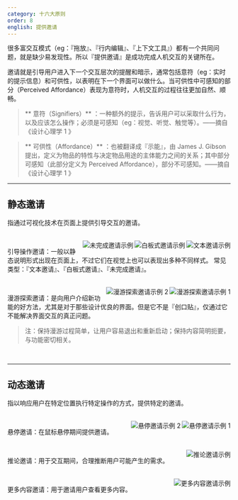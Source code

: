 ```yaml
---
category: 十六大原则
order: 8
english: 提供邀请
---
```


很多富交互模式（eg：『拖放』、『行内编辑』、『上下文工具』）都有一个共同问题，就是缺少易发现性。所以『提供邀请』是成功完成人机交互的关键所在。

邀请就是引导用户进入下一个交互层次的提醒和暗示，通常包括意符（eg：实时的提示信息）和可供性，以表明在下一个界面可以做什么。当可供性中可感知的部分（Perceived Affordance）表现为意符时，人机交互的过程往往更加自然、顺畅。

> ** 意符（Signifiers）** ：一种额外的提示，告诉用户可以采取什么行为，以及应该怎么操作；必须是可感知（eg：视觉、听觉、触觉等）。——摘自《设计心理学 1 》

> ** 可供性（Affordance）** ：也被翻译成『示能』，由 James J. Gibson 提出，定义为物品的特性与决定物品用途的主体能力之间的关系；其中部分可感知（此部分定义为 Perceived Affordance），部分不可感知。——摘自《设计心理学 1 》

---


## 静态邀请

指通过可视化技术在页面上提供引导交互的邀请。

<br>

<img class="preview-img" align="right" alt="文本邀请示例" src="https://os.alipayobjects.com/rmsportal/pWnlJpbkCPIaKdP.png">

<img class="preview-img" align="right" alt="白板式邀请示例" src="https://os.alipayobjects.com/rmsportal/DkOYgfJHDuzhyBg.png">

<img class="preview-img" align="right" alt="未完成邀请示例" src="https://os.alipayobjects.com/rmsportal/cojQlWfINmsVDGd.png">

引导操作邀请：一般以静态说明形式出现在页面上，不过它们在视觉上也可以表现出多种不同样式。
常见类型：『文本邀请』、『白板式邀请』、『未完成邀请』。

<br>

<img class="preview-img" align="right" alt="漫游探索邀请示例 1" description="在用户首次登陆时出现少量『探索点』，当用户点击『我知道了』，能快速切换到下一个探索点。" src="https://os.alipayobjects.com/rmsportal/TGnzYViseCoFBYL.png">

<img class="preview-img" align="right" alt="漫游探索邀请示例 2" src="https://os.alipayobjects.com/rmsportal/KQabdaTbolVuMld.png">

漫游探索邀请：是向用户介绍新功能的好方法，尤其是对于那些设计优良的界面。但是它不是『创口贴』，仅通过它不能解决界面交互的真正问题。

>注：保持漫游过程简单，让用户容易退出和重新启动；保持内容简明扼要，与功能密切相关。


<br>

---

## 动态邀请

指以响应用户在特定位置执行特定操作的方式，提供特定的邀请。

<br>

<img class="preview-img" align="right" alt="悬停邀请示例 1" description="鼠标『悬停』整个卡片时，可被点击部分变为蓝色的『文字链』。" src="https://os.alipayobjects.com/rmsportal/gzfDJLcETyTOfFg.png">

<img class="preview-img" align="right" alt="悬停邀请示例 2" description="鼠标『悬停』时，出现『选择此模板』的按钮。" src="https://os.alipayobjects.com/rmsportal/tdJWZFIDWYuMVIe.png">

悬停邀请：在鼠标悬停期间提供邀请。


<br>

<img class="preview-img" align="right" alt="推论邀请示例" description="用户点击『赞』后，同时系统分析（既然用户喜欢这篇文章，那么可能对这一类文章都有兴趣）并提供开启『精打细算』的邀请。" src="https://os.alipayobjects.com/rmsportal/SyurwytfcvpbNLG.png">

推论邀请：用于交互期间，合理推断用户可能产生的需求。

<br>

<img class="preview-img" align="right" alt="更多内容邀请示例" description="在 Modal 中会出现前后切换的箭头。" src="https://os.alipayobjects.com/rmsportal/sOqYOydwQjLHqph.png">

更多内容邀请：用于邀请用户查看更多内容。


<br>

<br>



